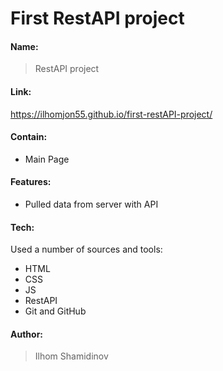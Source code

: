 # First RestAPI project

#### Name:
> RestAPI project

#### Link:
https://ilhomjon55.github.io/first-restAPI-project/

#### Contain: 

* Main Page


#### Features:

* Pulled data from server with API

#### Tech:

Used a number of sources and tools:

* HTML
* CSS
* JS
* RestAPI
* Git and GitHub

#### Author: 
>Ilhom Shamidinov

